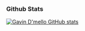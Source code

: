 ### Github Stats


  [![Gavin D'mello GitHub stats](https://github-readme-stats.vercel.app/api?username=GavinDmello97&show_icons=true&theme=tokyonight)](https://github.com/GavinDmello97/github-readme-stats)

